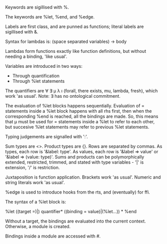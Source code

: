 Keywords are sigillised with %.

The keywords are %let, %end, and %edge.

Labels are first class, and are punned as functions; literal labels are sigillised with &.

Syntax for lambdas is:
\(space separated variables) → body

Lambdas form functions exactly like function definitions, but without needing a binding, 'like usual'.

Variables are introduced in two ways:

- Through quantification
- Through %let statements

The quantifiers are ∀ ∃ μ λ ı (forall, there exists, mu, lambda, fresh), which work 'as usual'. Note: ∃ has no ontological commitment.

The evaluation of %let blocks happens sequentially. Evaluation of = statements inside a %let block happens with all rhs first, then when the corresponding %end is reached, all the bindings are made. So, this means that μ must be used for = statements inside a %let to refer to each other, but succesive %let statements may refer to previous %let statements.

Typing judgements are signalled with ':'.

Sum types are \<\>. Product types are {}. Rows are separated by commas. As types, each row is '&label: type'. As values, each row is '&label ⇒ value' or '&label ⇒ (value: type)'. Sums and products can be polymorphically extended, restricted, trimmed, and stated with type variables - '|' is extension, '/' is restriction.

Juxtaposition is function application. Brackets work 'as usual'. Numeric and string literals work 'as usual'.

%edge is used to introduce hooks from the rts, and (eventually) for ffi.

The syntax of a %let block is:

%let ((target =)|) quantifier\*
  ((binding = value)|(%let...)) \*
%end

Without a target, the bindings are evaluated into the current context. Otherwise, a module is created.

Bindings inside a module are accessed with #.

